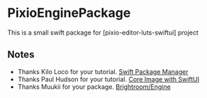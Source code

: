 # PixioEnginePackage

This is a small swift package for [pixio-editor-luts-swiftui] project


## Notes
- Thanks Kilo Loco for your tutorial. [Swift Package Manager](https://www.youtube.com/watch?v=xu9oeCAS8aA)
- Thanks Paul Hudson for your tutorial. [Core Image with SwiftUI](https://www.hackingwithswift.com/books/ios-swiftui/integrating-core-image-with-swiftui)
- Thanks Muukii for your package. [Brightroom/Engine](https://github.com/muukii/Brightroom.git)
